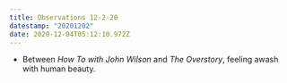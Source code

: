 ```yaml
---
title: Observations 12-2-20
datestamp: "20201202"
date: 2020-12-04T05:12:10.972Z
---
```

- Between *How To with John Wilson* and *The Overstory*, feeling awash with human beauty.